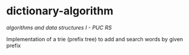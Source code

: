 # dictionary-algorithm
_algorithms and data structures I - PUC RS_

Implementation of a trie (prefix tree) to add and search words by given prefix
